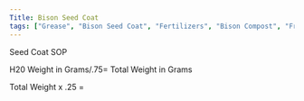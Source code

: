 ```yaml
---
Title: Bison Seed Coat
tags: ["Grease", "Bison Seed Coat", "Fertilizers", "Bison Compost", "Fractal Growth", "Seeds"]
---
```


Seed Coat SOP


H20 Weight in Grams/.75= Total Weight in Grams

Total Weight x .25 = 



